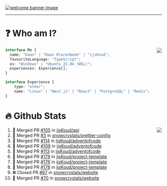 <h1 align="center" style="display:none;"></h1>

<a href="https://ijskoud.dev/"><img src="https://cdn.ijskoud.dev/files/IIcds5oPKl.png" alt="welcome banner image" /></a>

---

# ❓ Who am I?

<img align="right" src="http://gh-stats.ijskoud.dev/api/top-langs?username=ijsKoud&cache_seconds=1800&layout=compact&hide_border=true&hide_rank=true&show_icons=true&theme=dark&title_color=ffffff&hide_border=true&locale=en" />

```typescript
interface Me {
  name: "Daan" | "Daan Klarenbeek" | "ijsKoud";
  favouriteLanguage: "TypeScript";
  os: "Windows" | "Ubuntu 22.04 (WSL)";
  experiences: Experience[];
}

interface Experience {
    type: "other";
    name: "Linux" | "Next.js" | "React" | "PostgreSQL" | "Redis";
}
```

# 🔥 Github Stats

<img align="right" src="http://gh-stats.ijskoud.dev/api? username=ijsKoud&cache_seconds=1800&hide_border=true&hide_rank=true&show_icons=true&theme=dark&title_color=ffffff&hide_border=true&locale=en">

<!--START_SECTION:activity-->
1. 🎉 Merged PR [#105](https://github.com/ijsKoud/api/pull/105) in [ijsKoud/api](https://github.com/ijsKoud/api)
2. 🎉 Merged PR [#3](https://github.com/snowcrystals/prettier-config/pull/3) in [snowcrystals/prettier-config](https://github.com/snowcrystals/prettier-config)
3. 🎉 Merged PR [#114](https://github.com/ijsKoud/adventofcode/pull/114) in [ijsKoud/adventofcode](https://github.com/ijsKoud/adventofcode)
4. 🎉 Merged PR [#109](https://github.com/ijsKoud/adventofcode/pull/109) in [ijsKoud/adventofcode](https://github.com/ijsKoud/adventofcode)
5. 🎉 Merged PR [#113](https://github.com/ijsKoud/adventofcode/pull/113) in [ijsKoud/adventofcode](https://github.com/ijsKoud/adventofcode)
6. 🎉 Merged PR [#179](https://github.com/ijsKoud/project-template/pull/179) in [ijsKoud/project-template](https://github.com/ijsKoud/project-template)
7. 🎉 Merged PR [#176](https://github.com/ijsKoud/project-template/pull/176) in [ijsKoud/project-template](https://github.com/ijsKoud/project-template)
8. 🎉 Merged PR [#178](https://github.com/ijsKoud/project-template/pull/178) in [ijsKoud/project-template](https://github.com/ijsKoud/project-template)
9. ❌ Closed PR [#67](https://github.com/snowcrystals/website/pull/67) in [snowcrystals/website](https://github.com/snowcrystals/website)
10. 🎉 Merged PR [#70](https://github.com/snowcrystals/website/pull/70) in [snowcrystals/website](https://github.com/snowcrystals/website)
<!--END_SECTION:activity-->

<h1 align="center" style="display:none;"></h1>
